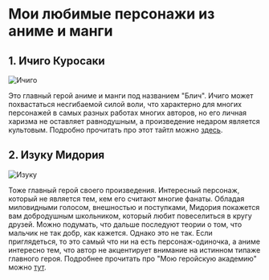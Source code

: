 # Мои любимые персонажи из аниме и манги

## 1. Ичиго Куросаки

![Ичиго](https://desu.shikimori.me/uploads/poster/characters/5/main_2x-917afa0f3f7ed60a7445824466f687c5.webp)

Это главный герой аниме и манги под названием "Блич". Ичиго может похвастаться несгибаемой силой воли, что характерно для многих персонажей в самых разных работах многих авторов, но его личная харизма не оставляет равнодушным, а произведение недаром является культовым.
Подробно прочитать про этот тайтл можно [здесь](https://www.google.com/url?sa=t&rct=j&q=&esrc=s&source=web&cd=&cad=rja&uact=8&ved=2ahUKEwiUxp-g29eAAxWuLBAIHayTCegQFnoECA0QAQ&url=https%3A%2F%2Fru.wikipedia.org%2Fwiki%2F%25D0%2591%25D0%25BB%25D0%25B8%25D1%2587&usg=AOvVaw2jBhtgdyDGspZUbdaLHKu4&opi=89978449).

## 2. Изуку Мидория

![Изуку](https://desu.shikimori.me/uploads/poster/characters/117909/main_2x-593b83d7506571d93e3b5c79ae6e0eab.webp)

Тоже главный герой своего произведения. Интересный персонаж, который не является тем, кем его считают многие фанаты. Обладая миловидными голосом, внешностью и поступками, Мидория покажется вам добродушным школьником, который любит повеселиться в кругу друзей. Можно подумать, что дальше последуют теории о том, что мальчик не так добр, как кажется. Однако это не так.  Если приглядеться, то это самый что ни на есть персонаж-одиночка, а аниме интересно тем, что автор не акцентирует внимание на истинном типаже главного героя.
Подробнее прочитать про "Мою геройскую академию" можно [тут](https://www.google.com/url?sa=t&rct=j&q=&esrc=s&source=web&cd=&cad=rja&uact=8&ved=2ahUKEwjRs4zr3teAAxX4FBAIHVqiAtgQFnoECAoQAQ&url=https%3A%2F%2Fru.wikipedia.org%2Fwiki%2F%25D0%259C%25D0%25BE%25D1%258F_%25D0%25B3%25D0%25B5%25D1%2580%25D0%25BE%25D0%25B9%25D1%2581%25D0%25BA%25D0%25B0%25D1%258F_%25D0%25B0%25D0%25BA%25D0%25B0%25D0%25B4%25D0%25B5%25D0%25BC%25D0%25B8%25D1%258F&usg=AOvVaw1ScEOZ9fUz1DMr1YUg66_1&opi=89978449).